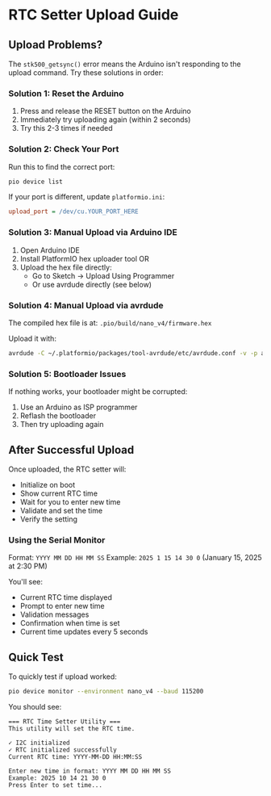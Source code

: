 # RTC Setter Upload Guide

## Upload Problems?

The `stk500_getsync()` error means the Arduino isn't responding to the upload command. Try these solutions in order:

### Solution 1: Reset the Arduino
1. Press and release the RESET button on the Arduino
2. Immediately try uploading again (within 2 seconds)
3. Try this 2-3 times if needed

### Solution 2: Check Your Port
Run this to find the correct port:
```bash
pio device list
```

If your port is different, update `platformio.ini`:
```ini
upload_port = /dev/cu.YOUR_PORT_HERE
```

### Solution 3: Manual Upload via Arduino IDE
1. Open Arduino IDE
2. Install PlatformIO hex uploader tool OR
3. Upload the hex file directly:
   - Go to Sketch → Upload Using Programmer
   - Or use avrdude directly (see below)

### Solution 4: Manual Upload via avrdude
The compiled hex file is at: `.pio/build/nano_v4/firmware.hex`

Upload it with:
```bash
avrdude -C ~/.platformio/packages/tool-avrdude/etc/avrdude.conf -v -p atmega328p -c arduino -P /dev/cu.usbserial-210 -b 57600 -D -U flash:w:.pio/build/nano_v4/firmware.hex:i
```

### Solution 5: Bootloader Issues
If nothing works, your bootloader might be corrupted:
1. Use an Arduino as ISP programmer
2. Reflash the bootloader
3. Then try uploading again

## After Successful Upload

Once uploaded, the RTC setter will:
- Initialize on boot
- Show current RTC time
- Wait for you to enter new time
- Validate and set the time
- Verify the setting

### Using the Serial Monitor

Format: `YYYY MM DD HH MM SS`
Example: `2025 1 15 14 30 0` (January 15, 2025 at 2:30 PM)

You'll see:
- Current RTC time displayed
- Prompt to enter new time
- Validation messages
- Confirmation when time is set
- Current time updates every 5 seconds

## Quick Test

To quickly test if upload worked:
```bash
pio device monitor --environment nano_v4 --baud 115200
```

You should see:
```
=== RTC Time Setter Utility ===
This utility will set the RTC time.

✓ I2C initialized
✓ RTC initialized successfully
Current RTC time: YYYY-MM-DD HH:MM:SS

Enter new time in format: YYYY MM DD HH MM SS
Example: 2025 10 14 21 30 0
Press Enter to set time...
```

